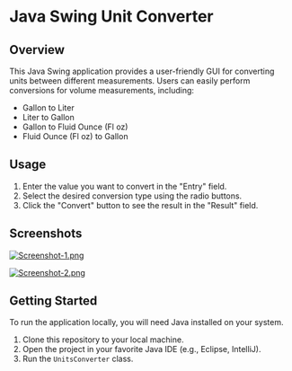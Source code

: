 # Java Swing Unit Converter

## Overview

This Java Swing application provides a user-friendly GUI for converting units between different measurements. Users can easily perform conversions for volume measurements, including:

- Gallon to Liter
- Liter to Gallon
- Gallon to Fluid Ounce (Fl oz)
- Fluid Ounce (Fl oz) to Gallon

## Usage

1. Enter the value you want to convert in the "Entry" field.
2. Select the desired conversion type using the radio buttons.
3. Click the "Convert" button to see the result in the "Result" field.

## Screenshots

[![Screenshot-1.png](https://i.postimg.cc/4d3Sz0xq/Screenshot-1.png)](https://postimg.cc/06Lnvcm0)

[![Screenshot-2.png](https://i.postimg.cc/rsMzn57B/Screenshot-2.png)](https://postimg.cc/TLNRh5d0)

## Getting Started

To run the application locally, you will need Java installed on your system.

1. Clone this repository to your local machine.
2. Open the project in your favorite Java IDE (e.g., Eclipse, IntelliJ).
3. Run the `UnitsConverter` class.
